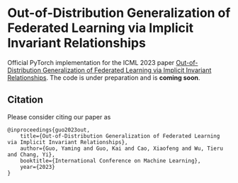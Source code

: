 # Out-of-Distribution Generalization of Federated Learning via Implicit Invariant Relationships

Official PyTorch implementation for the ICML 2023 paper [Out-of-Distribution Generalization of Federated Learning via Implicit Invariant Relationships](https://github.com/YamingGuo98/FedIIR). The code is under preparation and is **coming soon**.

## Citation

Please consider citing our paper as

```
@inproceedings{guo2023out,
    title={Out-of-Distribution Generalization of Federated Learning via Implicit Invariant Relationships},
    author={Guo, Yaming and Guo, Kai and Cao, Xiaofeng and Wu, Tieru and Chang, Yi},
    booktitle={International Conference on Machine Learning},
    year={2023}
}
```
